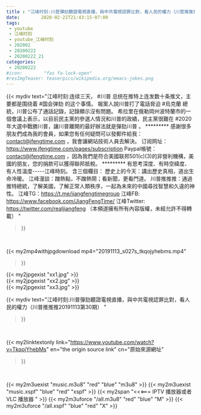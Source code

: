 ```yaml
---
title : "江峰时刻:川普彈劾聽證電視直播，與中共電視認罪比對，看人民的權力（川普推推推20191113第30期） "
date:        2020-02-22T21:43:15-07:00
tags:
 - youtube
 - 江峰时刻
 - youtube_江峰时刻
 - 202002
 - 20200222
 - 20200222_21
categories:
 - 20200222
#icon:        "fas fa-lock-open"
#resImgTeaser: teaserpics/wikipedia.org/emacs-jokes.png
---
```


{{< mydiv text="江峰时刻:连续三天， #川普 总统在推特上连发数十条推文，主要都是围绕着 #国会弹劾 的这个事情。 報案人說川普打了電話脅迫 #烏克蘭 總統，川普公布了通話記錄，記錄顯示沒有問題。 希拉里在俄勒岡州波特蘭市的一個會議上表示，以目前民主黨的參選人情況和川普的政績，民主黨很難在 #2020 年大選中戰勝川普，讓川普離開的最好辦法就是彈劾川普 。     ********* 感謝很多朋友們成為我的會員，如果您有任何疑問可以發郵件給我：contact@jfengtime.com ，我會讓網站技術人員去解決。 订阅网址：https://www.jfengtime.com/pages/subscription Paypal帳號：contact@jfengtime.com ，因為我們是符合美國联邦501(c)(3)的非營利機構，美國的朋友，您的捐款可以獲得聯邦抵稅。     ********* 有思考深度、有時空緯度、有人性溫度-----江峰時刻。 含三個欄目： 歷史上的今天：講出歷史真相，道出生命冷暖。 江峰漫談：蹭熱點，不蹭熱鬧；看新聞，更看門道。 川普推推推：通過推特總統，了解美國，了解正常人類秩序，一起為未來的中國尋找智慧和久違的神性。  江峰TG：https://t.me/jiangfengtimegroup 江峰FB: https://www.facebook.com/JiangFengTime/ 江峰Twitter: https://twitter.com/realjiangfeng （本頻道擁有所有內容版權，未經允許不得轉載） "
>}}
<br>


{{< my2mp4withjpgdownload mp4="20191113_s027s_tkqojyhebms.mp4"
>}}

{{< my2jpgexist "xx1.jpg" >}}<br>
{{< my2jpgexist "xx2.jpg" >}}<br>
{{< my2jpgexist "xx3.jpg" >}}<br>



{{< mydiv text="江峰时刻:川普彈劾聽證電視直播，與中共電視認罪比對，看人民的權力（川普推推推20191113第30期） "
>}}
<br>

{{< my2linktextonly link="https://www.youtube.com/watch?v=TkqojYhebMs"
en="the origin source link" cn="原始來源網址"
>}}


<br>

{{< my2m3uexist "music.m3u8" "red"  "blue" "m3u8" >}} {{< my2m3uexist "music.xspf" "blue" "red"  "xspf" >}} {{< my2span "<<<=== IPTV 播放器或者 VLC 播放器 " >}} {{< my2m3uforce "/all.m3u8" "red"  "blue" "M" >}} {{< my2m3uforce "/all.xspf" "blue" "red"  "X" >}} 
